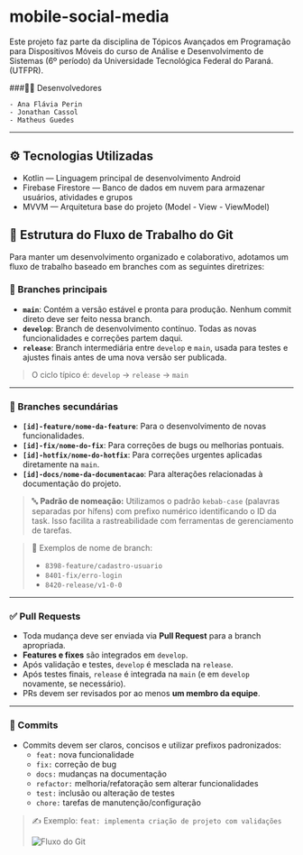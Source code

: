 # mobile-social-media

Este projeto faz parte da disciplina de Tópicos Avançados em Programação para Dispositivos Móveis do curso de Análise e Desenvolvimento de Sistemas (6º período) da Universidade Tecnológica Federal do Paraná. (UTFPR).


###👨‍💻 Desenvolvedores

    - Ana Flávia Perin
    - Jonathan Cassol
    - Matheus Guedes


---

## ⚙️ Tecnologias Utilizadas
- Kotlin — Linguagem principal de desenvolvimento Android
- Firebase Firestore — Banco de dados em nuvem para armazenar usuários, atividades e grupos
- MVVM — Arquitetura base do projeto (Model - View - ViewModel)


## 📁 Estrutura do Fluxo de Trabalho do Git

Para manter um desenvolvimento organizado e colaborativo, adotamos um fluxo de trabalho baseado em branches com as seguintes diretrizes:

### 🔀 Branches principais

- **`main`**: Contém a versão estável e pronta para produção. Nenhum commit direto deve ser feito nessa branch.
- **`develop`**: Branch de desenvolvimento contínuo. Todas as novas funcionalidades e correções partem daqui.
- **`release`**: Branch intermediária entre `develop` e `main`, usada para testes e ajustes finais antes de uma nova versão ser publicada.

> O ciclo típico é: `develop` → `release` → `main`

---

### 🌿 Branches secundárias

- **`[id]-feature/nome-da-feature`**: Para o desenvolvimento de novas funcionalidades.
- **`[id]-fix/nome-do-fix`**: Para correções de bugs ou melhorias pontuais.
- **`[id]-hotfix/nome-do-hotfix`**: Para correções urgentes aplicadas diretamente na `main`.
- **`[id]-docs/nome-da-documentacao`**: Para alterações relacionadas à documentação do projeto.

> 🔤 **Padrão de nomeação:** Utilizamos o padrão `kebab-case` (palavras separadas por hífens) com prefixo numérico identificando o ID da task. Isso facilita a rastreabilidade com ferramentas de gerenciamento de tarefas.

> 🔧 Exemplos de nome de branch:
> - `8398-feature/cadastro-usuario`
> - `8401-fix/erro-login`
> - `8420-release/v1-0-0`

---

### ✅ Pull Requests

- Toda mudança deve ser enviada via **Pull Request** para a branch apropriada.
- **Features e fixes** são integrados em `develop`.
- Após validação e testes, `develop` é mesclada na `release`.
- Após testes finais, `release` é integrada na `main` (e em `develop` novamente, se necessário).
- PRs devem ser revisados por ao menos **um membro da equipe**.

---

### 📝 Commits

- Commits devem ser claros, concisos e utilizar prefixos padronizados:
  - `feat:` nova funcionalidade
  - `fix:` correção de bug
  - `docs:` mudanças na documentação
  - `refactor:` melhoria/refatoração sem alterar funcionalidades
  - `test:` inclusão ou alteração de testes
  - `chore:` tarefas de manutenção/configuração

> ✍️ Exemplo: `feat: implementa criação de projeto com validações`
>
> ![Fluxo do Git](https://github.com/alisonoliveira13/Extension-Manager/blob/main/Untitled-2025-04-07-2113.png)
